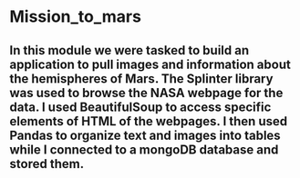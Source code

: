 # Mission_to_mars
## In this module we were tasked to build an application to pull images and information about the hemispheres of Mars. The Splinter library was used to browse the NASA webpage for the data. I used BeautifulSoup to access specific elements of HTML of the webpages. I then used Pandas to organize text and images into tables while I connected to a mongoDB database and stored them. 